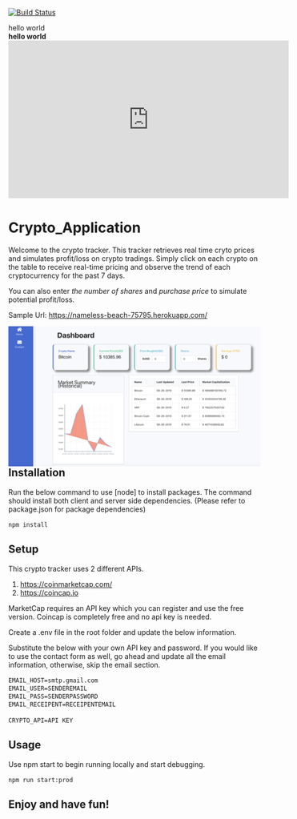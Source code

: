 [![Build Status](https://travis-ci.com/ThomasN72/webscraper.svg?branch=master)](https://travis-ci.com/ThomasN72/webscraper)

<div>hello world</div>
<strong>hello world</strong>
 <iframe width="560" 
         height="315" 
         src="https://www.youtube.com/watch?v=hcLVxll-Rhw" 
         title="YouTube video player" 
         frameborder="0" 
         allow="accelerometer; autoplay; clipboard-write; encrypted-media; gyroscope; picture-in-picture" 
         allowfullscreen>
 </iframe>
 
# Crypto_Application
Welcome to the crypto tracker. This tracker retrieves real time cryto prices and simulates profit/loss on crypto tradings.
Simply click on each crypto on the table to receive real-time pricing and observe the trend of each cryptocurrency for the past 7 days.

You can also enter *the number of shares* and *purchase price* to simulate potential profit/loss.


Sample Url: https://nameless-beach-75795.herokuapp.com/

<img src="./client/src/images/sample.png"
     style="float: left; margin-right: 10px;" />

<img>

## Installation
Run the below command to use [node] to install packages.
The command should install both client and server side dependencies.
(Please refer to package.json for package dependencies)
```node
npm install
```

## Setup
This crypto tracker uses 2 different APIs.
1. https://coinmarketcap.com/
2. https://coincap.io 

MarketCap requires an API key which you can register and use the free version. Coincap is completely free and no api key is needed.

Create a .env file in the root folder and update the below information.

Substitute the below with your own API key and password. If you would like to use the contact form as well, go ahead and update all the email information, otherwise, skip the email section.

```
EMAIL_HOST=smtp.gmail.com
EMAIL_USER=SENDEREMAIL
EMAIL_PASS=SENDERPASSWORD
EMAIL_RECEIPENT=RECEIPENTEMAIL

CRYPTO_API=API KEY
```

## Usage
Use npm start to begin running locally and start debugging.
```node
npm run start:prod
```

## Enjoy and have fun!

